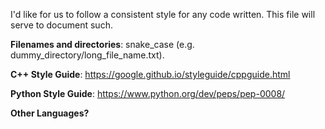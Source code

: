 I'd like for us to follow a consistent style for 
any code written.
This file will serve to document such.

**Filenames and directories**: snake_case (e.g. dummy_directory/long_file_name.txt).

**C++ Style Guide**: https://google.github.io/styleguide/cppguide.html

**Python Style Guide**: https://www.python.org/dev/peps/pep-0008/

**Other Languages?**